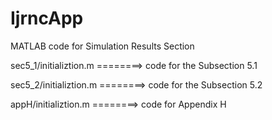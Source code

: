 # IjrncApp

MATLAB code for Simulation Results Section

sec5_1/initializtion.m ========> code for the Subsection 5.1

sec5_2/initializtion.m ========> code for the Subsection 5.2

appH/initializtion.m ========> code for Appendix H
